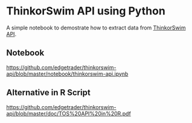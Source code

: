 # ThinkorSwim API using Python

A simple notebook to demostrate how to extract data from [ThinkorSwim API](https://developer.tdameritrade.com/apis).

## Notebook
https://github.com/edgetrader/thinkorswim-api/blob/master/notebook/thinkorswim-api.ipynb

## Alternative in R Script
https://github.com/edgetrader/thinkorswim-api/blob/master/doc/TOS%20API%20in%20R.pdf

